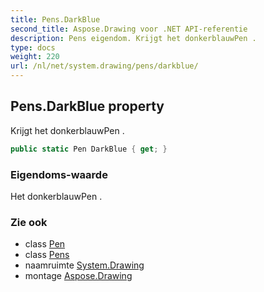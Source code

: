 ```yaml
---
title: Pens.DarkBlue
second_title: Aspose.Drawing voor .NET API-referentie
description: Pens eigendom. Krijgt het donkerblauwPen .
type: docs
weight: 220
url: /nl/net/system.drawing/pens/darkblue/
---
```

## Pens.DarkBlue property

Krijgt het donkerblauwPen .

```csharp
public static Pen DarkBlue { get; }
```

### Eigendoms-waarde

Het donkerblauwPen .

### Zie ook

* class [Pen](../../pen/)
* class [Pens](../)
* naamruimte [System.Drawing](../../pens/)
* montage [Aspose.Drawing](../../../)



